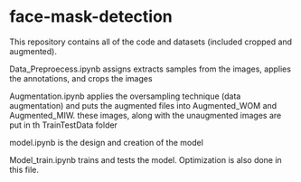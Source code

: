 # face-mask-detection
This repository contains all of the code and datasets (included cropped and augmented). 

Data_Preproecess.ipynb assigns extracts samples from the images, applies the annotations, and crops the images

Augmentation.ipynb applies the oversampling technique (data augmentation) and puts the augmented files into Augmented_WOM and Augmented_MIW. these images, along with the
unaugmented images are put in th TrainTestData folder

model.ipynb is the design and creation of the model

Model_train.ipynb trains and tests the model. Optimization is also done in this file.
